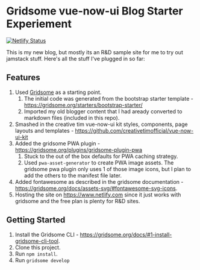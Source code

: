 # Gridsome vue-now-ui Blog Starter Experiement

[![Netlify Status](https://api.netlify.com/api/v1/badges/8fe47863-eb74-40df-ab56-9657968c15ec/deploy-status)](https://app.netlify.com/sites/fragment2501/deploys)

This is my new blog, but mostly its an R&D sample site for me to try out jamstack stuff.  Here's all the stuff I've plugged in so far:

## Features

1. Used [Gridsome](https://gridsome.org) as a starting point.
    1. The initial code was generated from the bootstrap starter template - https://gridsome.org/starters/bootstrap-starter/
    1. Imported my old blogger content that I had aready converted to markdown files (included in this repo).
1. Smashed in the creative tim vue-now-ui kit styles, components, page layouts and templates - https://github.com/creativetimofficial/vue-now-ui-kit
1. Added the gridsome PWA plugin - https://gridsome.org/plugins/gridsome-plugin-pwa 
    1. Stuck to the out of the box defaults for PWA caching strategy. 
    1. Used `pwa-asset-generator` to create PWA image assets. The gridsome pwa plugin only uses 1 of those image icons, but I plan to add the others to the manifest file later.
1. Added fontawesome as described in the gridsome documentation - https://gridsome.org/docs/assets-svg/#fontawesome-svg-icons.
1. Hosting the site on https://www.netlify.com since it just works with gridsome and the free plan is plenty for R&D sites.

## Getting Started

1. Install the Gridsome CLI - https://gridsome.org/docs/#1-install-gridsome-cli-tool.
2. Clone this project.
3. Run `npm install`.
4. Run `gridsome develop`
